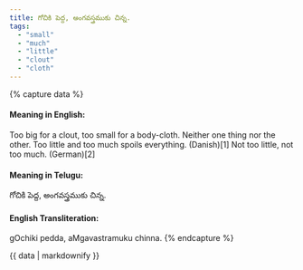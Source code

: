 ```yaml
---
title: గోచికి పెద్ద, అంగవస్త్రముకు చిన్న.
tags:
  - "small"
  - "much"
  - "little"
  - "clout"
  - "cloth"
---
```


{% capture data %}
#### Meaning in English:
Too big for a clout, too small for a body-cloth.
Neither one thing nor the other.
Too little and too much spoils everything. (Danish)[1]
Not too little, not too much. (German)[2]

#### Meaning in Telugu:
గోచికి పెద్ద, అంగవస్త్రముకు చిన్న.

#### English Transliteration:
gOchiki pedda, aMgavastramuku chinna.
{% endcapture %}

<div class="notice">{{ data | markdownify }}</div>

